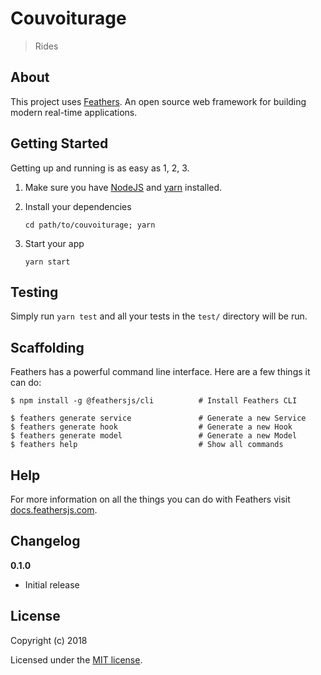 # Couvoiturage

> Rides

## About

This project uses [Feathers](http://feathersjs.com). An open source web framework for building modern real-time applications.

## Getting Started

Getting up and running is as easy as 1, 2, 3.

1.  Make sure you have [NodeJS](https://nodejs.org/) and [yarn](https://yarnpkg.com/) installed.
2.  Install your dependencies

    ```
    cd path/to/couvoiturage; yarn
    ```

3.  Start your app

    ```
    yarn start
    ```

## Testing

Simply run `yarn test` and all your tests in the `test/` directory will be run.

## Scaffolding

Feathers has a powerful command line interface. Here are a few things it can do:

```
$ npm install -g @feathersjs/cli          # Install Feathers CLI

$ feathers generate service               # Generate a new Service
$ feathers generate hook                  # Generate a new Hook
$ feathers generate model                 # Generate a new Model
$ feathers help                           # Show all commands
```

## Help

For more information on all the things you can do with Feathers visit [docs.feathersjs.com](http://docs.feathersjs.com).

## Changelog

**0.1.0**

- Initial release

## License

Copyright (c) 2018

Licensed under the [MIT license](LICENSE).

